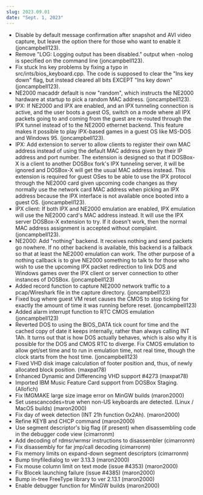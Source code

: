 ```yaml
---
slug: 2023.09.01
date: "Sept. 1, 2023"
---
```


- Disable by default message confirmation after snapshot and AVI video
  capture, but leave the option there for those who want to enable it (joncampbell123).
- Remove "LOG: Logging output has been disabled." output when -nolog
  is specified on the command line (joncampbell123).
- Fix stuck Ins key problems by fixing a typo in src/ints/bios_keyboard.cpp.
  The code is supposed to clear the "Ins key down" flag, but instead cleared
  all bits EXCEPT "Ins key down" (joncampbell123).
- NE2000 macaddr default is now "random", which instructs the NE2000
  hardware at startup to pick a random MAC address. (joncampbell123).
- IPX: If NE2000 and IPX are enabled, and an IPX tunneling connection is
  active, and the user boots a guest OS, switch on a mode where all IPX
  packets going to and coming from the guest are re-routed through the
  IPX tunnel instead of to the NE2000 ethernet backend. This feature
  makes it possible to play IPX-based games in a guest OS like MS-DOS
  and Windows 95. (joncampbell123).
- IPX: Add extension to server to allow clients to register their own
  MAC address instead of using the default MAC address given by their
  IP address and port number. The extension is designed so that if DOSBox-X
  is a client to another DOSBox fork's IPX tunneling server, it will
  be ignored and DOSBox-X will get the usual MAC address instead. This
  extension is required for guest OSes to be able to use the IPX protocol
  through the NE2000 card given upcoming code changes as they normally
  use the network card MAC address when picking an IPX address because
  the IPX interface is not available once booted into a guest OS. (joncampbell123).
- IPX client: If both IPX and NE2000 emulation are enabled, IPX emulation
  will use the NE2000 card's MAC address instead. It will use the IPX
  server DOSBox-X extension to try. If it doesn't work, then the normal
  MAC address assignment is accepted without complaint. (joncampbell123).
- NE2000: Add "nothing" backend. It receives nothing and send packets go
  nowhere. If no other backend is available, this backend is a fallback
  so that at least the NE2000 emulation can work. The other purpose of
  a nothing callback is to give NE2000 something to talk to for those
  who wish to use the upcoming IPX packet redirection to link DOS and
  Windows games over the IPX client or server connection to other
  instances of DOSBox. (joncampbell123)
- Added record function to capture NE2000 network traffic to a
  pcap/Wireshark file in the capture directory. (joncampbell123)
- Fixed bug where guest VM reset causes the CMOS to stop ticking for
  exactly the amount of time it was running before reset. (joncampbell123)
- Added alarm interrupt function to RTC CMOS emulation (joncampbell123)
- Reverted DOS to using the BIOS_DATA tick count for time and the cached
  copy of date it keeps internally, rather than always calling INT 1Ah.
  It turns out that is how DOS actually behaves, which is also why it is
  possible for the DOS and CMOS RTC to diverge. Fix CMOS emulation to
  allow get/set time and to run in emulation time, not real time, though
  the clock starts from the host time. (joncampbell123)
- Fixed VHD disk image calculation of footer position and, thus, of newly
  allocated block position. (maxpat78)
- Enhanced Dynamic and Differencing VHD support #4273 (maxpat78)
- Imported IBM Music Feature Card support from DOSBox Staging. (Allofich)
- Fix IMGMAKE large size image error on MinGW builds (maron2000) 
- Set usescancodes=true when non-US keyboards are detected. (Linux / MacOS 
  builds) (maron2000)
- Fix day of week detection (INT 21h function 0x2Ah). (maron2000)
- Refine KEYB and CHCP command (maron2000)
- Use segment descriptor's big flag (if present) when disassembling code in
  the debugger code view (cimarronm)
- Add decoding of rdmsr/wrmsr instructions to disassembler (cimarronm)
- Fix disassembly for far jmp/call decoding (cimarronm)
- Fix memory limits on expand-down segment descriptors (cimarronm)
- Bump tinyfiledialog to ver 3.13.3 (maron2000)
- Fix mouse column limit on text mode (issue #4353) (maron2000)
- Fix Blocek launching failure (issue #4385) (maron2000)
- Bump in-tree FreeType library to ver 2.13.1 (maron2000)
- Enable debugger function for MinGW builds (maron2000)
